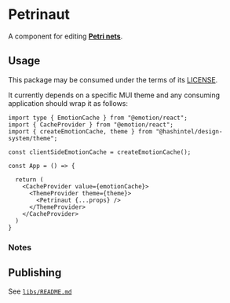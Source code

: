 
# Petrinaut

A component for editing [**Petri nets**](https://en.wikipedia.org/wiki/Petri_net).

## Usage

This package may be consumed under the terms of its [LICENSE](LICENSE.md).

It currently depends on a specific MUI theme and any consuming application should wrap it as follows:

```tsx
import type { EmotionCache } from "@emotion/react";
import { CacheProvider } from "@emotion/react";
import { createEmotionCache, theme } from "@hashintel/design-system/theme";

const clientSideEmotionCache = createEmotionCache();

const App = () => {

  return (
    <CacheProvider value={emotionCache}>
      <ThemeProvider theme={theme}>
        <Petrinaut {...props} />
      </ThemeProvider>
    </CacheProvider>
  )
}
```

### Notes

## Publishing

See [`libs/README.md`](../../README.md#publishing)
